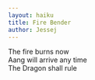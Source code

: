 ```yaml
---
layout: haiku
title: Fire Bender
author: Jessej
---
```


The fire burns now <br>
Aang will arrive any time <br>
The Dragon shall rule <br>